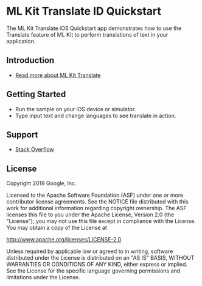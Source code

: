 ML Kit Translate ID Quickstart
=======================

The ML Kit Translate iOS Quickstart app demonstrates how to use the Translate feature of ML Kit
to perform translations of text in your application.

Introduction
------------

- [Read more about ML Kit Translate](https://developers.google.com/docs/ml-kit/ios/translate-text)

Getting Started
---------------

- Run the sample on your iOS device or simulator.
- Type input text and change languages to see translate in action.

Support
-------

- [Stack Overflow](https://stackoverflow.com/questions/tagged/google-mlkit)

License
-------

Copyright 2019 Google, Inc.

Licensed to the Apache Software Foundation (ASF) under one or more contributor
license agreements.  See the NOTICE file distributed with this work for
additional information regarding copyright ownership.  The ASF licenses this
file to you under the Apache License, Version 2.0 (the "License"); you may not
use this file except in compliance with the License.  You may obtain a copy of
the License at

  http://www.apache.org/licenses/LICENSE-2.0

Unless required by applicable law or agreed to in writing, software
distributed under the License is distributed on an "AS IS" BASIS, WITHOUT
WARRANTIES OR CONDITIONS OF ANY KIND, either express or implied.  See the
License for the specific language governing permissions and limitations under
the License.
